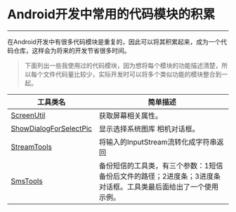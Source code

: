 # Android开发中常用的代码模块的积累
---

在Android开发中有很多代码模块是重复的，因此可以将其积累起来，成为一个代码仓库，这样会为将来的开发节省很多时间。

> 下面列出一些我使用过的代码模块，因为想将每个模块的功能描述清楚，所以每个文件代码量比较少，实际开发时可以将多个类似功能的模块整合到一起。

工具类名 | 简单描述 
---------------- | ------------- 
[ScreenUtil](categories/ScreenUtil.java) | 获取屏幕相关属性。
[ShowDialogForSelectPic](categories/ShowDialogForSelectPic.java) | 显示选择系统图库 相机对话框。 
[StreamTools](categories/StreamTools.java) | 将输入的InputStream流转化成字符串返回
[SmsTools](categories/SmsTools.java) | 备份短信的工具类，有三个参数：1短信备份后文件的路径；2进度条；3进度条对话框。工具类最后面给出了一个使用示例。
